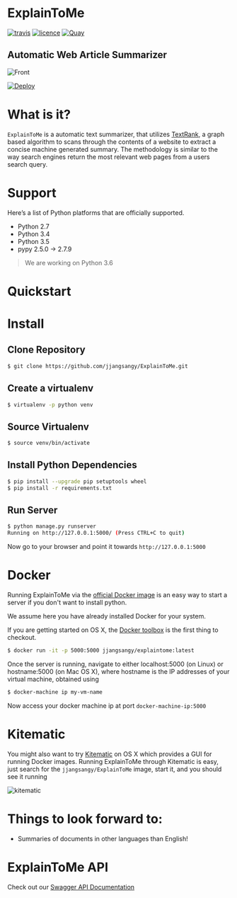 # ExplainToMe

[![travis](https://travis-ci.org/jjangsangy/ExplainToMe.svg?branch=master)](https://travis-ci.org/jjangsangy/ExplainToMe)
[![licence](https://img.shields.io/pypi/l/coverage.svg)](https://github.com/jjangsangy/ExplainToMe/blob/master/LICENSE)
[![Quay](https://quay.io/repository/jjangsangy/explaintome/status)](https://quay.io/repository/jjangsangy/explaintome)

## Automatic Web Article Summarizer

![Front](https://github.com/jjangsangy/ExplainToMe/raw/master/static/front.jpg)

[![Deploy](https://www.herokucdn.com/deploy/button.svg)](https://heroku.com/deploy)

# What is it?

`ExplainToMe` is a automatic text summarizer, that utilizes
[TextRank](http://web.eecs.umich.edu/~mihalcea/papers/mihalcea.emnlp04.pdf),
a graph based algorithm to scans through the contents of a website to
extract a concise machine generated summary. The methodology is similar
to the way search engines return the most relevant web pages from a
users search query.

# Support

Here’s a list of Python platforms that are officially supported.

* Python 2.7
* Python 3.4
* Python 3.5
* pypy 2.5.0 -> 2.7.9

> We are working on Python 3.6

# Quickstart

# Install

## Clone Repository

```bash
$ git clone https://github.com/jjangsangy/ExplainToMe.git
```

## Create a virtualenv

```bash
$ virtualenv -p python venv
```

## Source Virtualenv

```bash
$ source venv/bin/activate
```

## Install Python Dependencies

```bash
$ pip install --upgrade pip setuptools wheel
$ pip install -r requirements.txt
```

## Run Server

```bash
$ python manage.py runserver
Running on http://127.0.0.1:5000/ (Press CTRL+C to quit)
```

Now go to your browser and point it towards `http://127.0.0.1:5000`

# Docker

Running ExplainToMe via the [official Docker image](https://hub.docker.com/r/jjangsangy/explaintome/)
is an easy way to start a server if you don't want to install python.

We assume here you have already installed Docker for your system.

If you are getting started on OS X, the [Docker toolbox](https://docs.docker.com/engine/installation/mac/)
is the first thing to checkout.

```bash
$ docker run -it -p 5000:5000 jjangsangy/explaintome:latest
```

Once the server is running, navigate to either localhost:5000 (on Linux) or
hostname:5000 (on Mac OS X), where hostname is the IP addresses
of your virtual machine, obtained using

```bash
$ docker-machine ip my-vm-name
```

Now access your docker machine ip at port `docker-machine-ip:5000`

# Kitematic

You might also want to try [Kitematic](https://kitematic.com/) on OS X which provides a GUI for running Docker images.
Running ExplainToMe through Kitematic is easy, just search for the
`jjangsangy/ExplainToMe` image, start it, and you should see it running

![kitematic](https://github.com/jjangsangy/ExplainToMe/raw/master/static/kitematic.jpg)


# Things to look forward to:

-   Summaries of documents in other languages than English!

# ExplainToMe API

Check out our [Swagger API Documentation](https://swaggerhub.com/api/jjangsangy/ExplainToMe)
